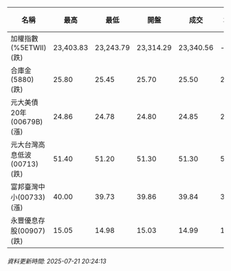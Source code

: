 | 名稱 | 最高 | 最低 | 開盤 | 成交 | 均價 | 成交金額(億) | 昨收 | 漲跌幅 | 漲跌 | 總量 | 昨量 | 振幅 |
| -------- | -------- | -------- | -------- |-------- | -------- | -------- |-------- |-------- |-------- | -------- | -------- |-------- |
|加權指數(%5ETWII) (跌)|23,403.83|23,243.79|23,314.29|23,340.56|-|3,046.98|23,383.13|0.18%|42.57|5,228,242|0|0.68%|
|合庫金(5880) (跌)|25.80|25.45|25.70|25.50|25.57|1.48|25.70|0.78%|0.20|5,801|6,868|1.36%|
|元大美債20年(00679B) (漲)|24.86|24.78|24.80|24.85|24.83|5.82|24.84|0.04%|0.01|23,445|39,077|0.32%|
|元大台灣高息低波(00713) (跌)|51.40|51.20|51.30|51.30|51.32|3.29|51.35|0.10%|0.05|6,408|9,576|0.39%|
|富邦臺灣中小(00733) (漲)|40.00|39.73|39.86|39.84|39.90|0.174|39.81|0.08%|0.03|437|753|0.68%|
|永豐優息存股(00907) (跌)|15.05|14.98|15.03|14.99|15.01|0.279|15.01|0.13%|0.02|1,861|1,276|0.47%|
###### 資料更新時間: 2025-07-21 20:24:13